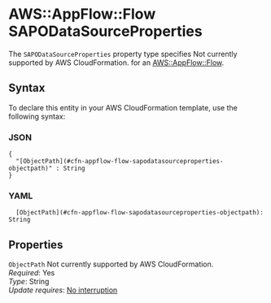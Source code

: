 # AWS::AppFlow::Flow SAPODataSourceProperties<a name="aws-properties-appflow-flow-sapodatasourceproperties"></a>

<a name="aws-properties-appflow-flow-sapodatasourceproperties-description"></a>The `SAPODataSourceProperties` property type specifies Not currently supported by AWS CloudFormation\. for an [AWS::AppFlow::Flow](aws-resource-appflow-flow.md)\.

## Syntax<a name="aws-properties-appflow-flow-sapodatasourceproperties-syntax"></a>

To declare this entity in your AWS CloudFormation template, use the following syntax:

### JSON<a name="aws-properties-appflow-flow-sapodatasourceproperties-syntax.json"></a>

```
{
  "[ObjectPath](#cfn-appflow-flow-sapodatasourceproperties-objectpath)" : String
}
```

### YAML<a name="aws-properties-appflow-flow-sapodatasourceproperties-syntax.yaml"></a>

```
  [ObjectPath](#cfn-appflow-flow-sapodatasourceproperties-objectpath): String
```

## Properties<a name="aws-properties-appflow-flow-sapodatasourceproperties-properties"></a>

`ObjectPath`  <a name="cfn-appflow-flow-sapodatasourceproperties-objectpath"></a>
Not currently supported by AWS CloudFormation\.  
*Required*: Yes  
*Type*: String  
*Update requires*: [No interruption](https://docs.aws.amazon.com/AWSCloudFormation/latest/UserGuide/using-cfn-updating-stacks-update-behaviors.html#update-no-interrupt)